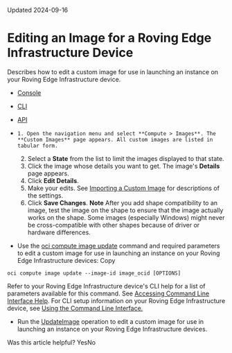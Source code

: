 Updated 2024-09-16
# Editing an Image for a Roving Edge Infrastructure Device
Describes how to edit a custom image for use in launching an instance on your Roving Edge Infrastructure device.
  * [Console](https://docs.oracle.com/en-us/iaas/Content/Rover/Compute/Image/update_image.htm)
  * [CLI](https://docs.oracle.com/en-us/iaas/Content/Rover/Compute/Image/update_image.htm)
  * [API](https://docs.oracle.com/en-us/iaas/Content/Rover/Compute/Image/update_image.htm)


  *     1. Open the navigation menu and select **Compute > Images**. The **Custom Images** page appears. All custom images are listed in tabular form.
    2. Select a **State** from the list to limit the images displayed to that state.
    3. Click the image whose details you want to get. The image's **Details** page appears.
    4. Click **Edit Details**.
    5. Make your edits. See [Importing a Custom Image](https://docs.oracle.com/en-us/iaas/Content/Rover/Compute/Image/import_from-object_image.htm#top "Describes how to import a custom image from an object storage bucket for use in launching an instance on your Roving Edge Infrastructure device.") for descriptions of the settings.
    6. Click **Save Changes**.
**Note**
After you add shape compatibility to an image, test the image on the shape to ensure that the image actually works on the shape. Some images (especially Windows) might never be cross-compatible with other shapes because of driver or hardware differences.
  * Use the [oci compute image update](https://docs.oracle.com/iaas/tools/oci-cli/latest/oci_cli_docs/cmdref/compute/image/update.html) command and required parameters to edit a custom image for use in launching an instance on your Roving Edge Infrastructure devices:
Copy
```
oci compute image update --image-id image_ocid [OPTIONS]
```

Refer to your Roving Edge Infrastructure device's CLI help for a list of parameters available for this command. See [Accessing Command Line Interface Help](https://docs.oracle.com/en-us/iaas/Content/Rover/Access/cli_install.htm#CLIAccessHelp).
For CLI setup information on your Roving Edge Infrastructure device, see [Using the Command Line Interface.](https://docs.oracle.com/en-us/iaas/Content/Rover/Access/cli_install.htm#CLI "Describes how to use the Command Line Interface to access a a Roving Edge Infrastructure device.")
  * Run the [UpdateImage](https://docs.oracle.com/iaas/api/#/en/iaas/latest/Image/UpdateImage) operation to edit a custom image for use in launching an instance on your Roving Edge Infrastructure devices.


Was this article helpful?
YesNo

